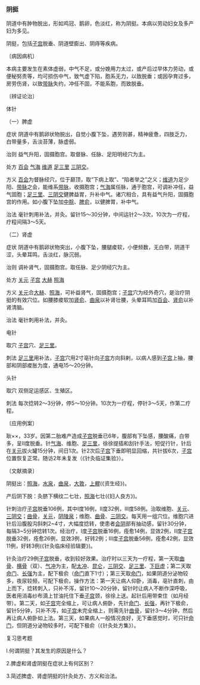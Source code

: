 ### 阴挺

阴道中有肿物脱出，形如鸡冠、鹅卵，色淡红，称为阴挺。本病以劳动妇女及多产妇为多见。

阴挺，包括[子宫](https://www.gmzyjc.com/read/zjs/zjs3.4-0.1.3.5.0.md)脱垂、阴道壁膨出、阴痔等疾病。

〔病因病机〕

本病主要发生在素体虚弱，中气不足，或分娩用力太过，或产后过早体力劳动，或便秘努责等，均可损伤中气，致气虚下陷，胞系无力，以致脱垂；或因孕育过多，房劳伤肾，以致[带脉](https://www.gmzyjc.com/read/zjs/zjs3.1.9-12-0.0.3.3.26.md)失约，冲任不固，不能系胞，而致脱垂。

〔辨证论治〕

体针

（一）脾虚

症状  阴道中有鹅卵状物脱出，自觉小腹下坠，遇劳则甚，精神疲惫，四肢乏力，白带量多，舌淡苔薄，脉虚弱。

治则  益气升阳，固摄胞宫。取督脉、任脉、足阳明经穴为主。

处方  [百会](https://www.gmzyjc.com/read/zjs/zjs3.2.2-0.0.1.3.20.md)  [气海](https://www.gmzyjc.com/read/zjs/zjs3.2.1-0.1.1.3.6.md)  [维道](https://www.gmzyjc.com/read/zjs/zjs3.1.9-12-0.0.3.3.28.md)  [足三里](https://www.gmzyjc.com/read/zjs/zjs3.1.1-3-0.1.3.3.36.md)  [三阴交](https://www.gmzyjc.com/read/zjs/zjs3.1.4-6-0.0.1.3.6.md)。

方义  [百会](https://www.gmzyjc.com/read/zjs/zjs3.2.2-0.0.1.3.20.md)为督脉经穴，位于巅顶，取“下病上取”、“陷者举之”之义；[维道](https://www.gmzyjc.com/read/zjs/zjs3.1.9-12-0.0.3.3.28.md)为足少阳、[带脉](https://www.gmzyjc.com/read/zjs/zjs3.1.9-12-0.0.3.3.26.md)之会，能维系[带脉](https://www.gmzyjc.com/read/zjs/zjs3.1.9-12-0.0.3.3.26.md)，收摄胞宫；[气海](https://www.gmzyjc.com/read/zjs/zjs3.2.1-0.1.1.3.6.md)属任脉，通于胞宫，可调补冲任，益气固胞；[足三里](https://www.gmzyjc.com/read/zjs/zjs3.1.1-3-0.1.3.3.36.md)、[三阴交](https://www.gmzyjc.com/read/zjs/zjs3.1.4-6-0.0.1.3.6.md)健脾益胃，升补中气。诸穴相合，具有益气升阳，固摄胞宫的作用。如小腹下坠加[中脘](https://www.gmzyjc.com/read/zjs/zjs3.2.1-0.1.1.3.11.md)、[脾俞](https://www.gmzyjc.com/read/zjs/zjs3.1.7-8-0.0.1.3.20.md)，以健脾胃，补中气。

治法  毫针刺用补法，并灸。留针15～30分钟，中间运针2～3次，10次为一疗程，疗程间隔3～5天。

（二）肾虚

症状  阴道中有鹅卵状物突出，小腹下坠，腰腿痠软，小便频数，无白带，阴道干涩，头晕耳鸣，舌淡红，脉沉弱。

治则  调补肾气，固摄胞宫。取任脉、足少阴经穴为主。

处方  [关元](https://www.gmzyjc.com/read/zjs/zjs3.2.1-0.1.1.3.4.md)  [子宫](https://www.gmzyjc.com/read/zjs/zjs3.4-0.1.3.5.0.md)  [大赫](https://www.gmzyjc.com/read/zjs/zjs3.1.7-8-0.0.2.3.12.md)  [照海](https://www.gmzyjc.com/read/zjs/zjs3.1.7-8-0.0.2.3.6.md)

方义  [关元](https://www.gmzyjc.com/read/zjs/zjs3.2.1-0.1.1.3.4.md)合[大赫](https://www.gmzyjc.com/read/zjs/zjs3.1.7-8-0.0.2.3.12.md)、[照海](https://www.gmzyjc.com/read/zjs/zjs3.1.7-8-0.0.2.3.6.md)，可补益肾气，固摄胞宫；[子宫](https://www.gmzyjc.com/read/zjs/zjs3.4-0.1.3.5.0.md)穴为经外奇穴，是治疗阴挺的有效穴位。如腰膝痠软加[肾俞](https://www.gmzyjc.com/read/zjs/zjs3.1.7-8-0.0.1.3.23.md)、[曲泉](https://www.gmzyjc.com/read/zjs/zjs3.1.9-12-0.0.4.3.8.md)以补肾壮腰，头晕耳鸣加[百会](https://www.gmzyjc.com/read/zjs/zjs3.2.2-0.0.1.3.20.md)、[肾俞](https://www.gmzyjc.com/read/zjs/zjs3.1.7-8-0.0.1.3.23.md)以补肾清脑。

治法  毫针刺用补法，并灸。

电针

取穴  [子宫](https://www.gmzyjc.com/read/zjs/zjs3.4-0.1.3.5.0.md)穴、[足三里](https://www.gmzyjc.com/read/zjs/zjs3.1.1-3-0.1.3.3.36.md)。

刺法  [足三里](https://www.gmzyjc.com/read/zjs/zjs3.1.1-3-0.1.3.3.36.md)用补法，[子宫](https://www.gmzyjc.com/read/zjs/zjs3.4-0.1.3.5.0.md)穴用2寸亳针向[子宫](https://www.gmzyjc.com/read/zjs/zjs3.4-0.1.3.5.0.md)方向斜剌，以病人感到[子宫](https://www.gmzyjc.com/read/zjs/zjs3.4-0.1.3.5.0.md)上抽，腰部和阴部痠胀为度，通电15～20分钟。

头针

取穴  双侧足运感区、生殖区。

刺法  每次捻转2～3分钟，停5～10分钟。10次为一疗程，停针3～5天，作第二疗程。

〔应用例案〕

耿××，33岁。因第二胎难产造成[子宫](https://www.gmzyjc.com/read/zjs/zjs3.4-0.1.3.5.0.md)脱垂已6年，腹部有下坠感，腰酸痛，白带多，呈Ⅱ度脱垂。针[气海](https://www.gmzyjc.com/read/zjs/zjs3.2.1-0.1.1.3.6.md)、维胞、[足三里](https://www.gmzyjc.com/read/zjs/zjs3.1.1-3-0.1.3.3.36.md)，徐徐提插和刮针手法，短促行针，针后在[关元](https://www.gmzyjc.com/read/zjs/zjs3.2.1-0.1.1.3.4.md)拔火罐15分钟，间日1次。针2次后[子宫](https://www.gmzyjc.com/read/zjs/zjs3.4-0.1.3.5.0.md)下垂即明显回缩，共针拔6次，[子宫](https://www.gmzyjc.com/read/zjs/zjs3.4-0.1.3.5.0.md)位置恢复正常。随访2年未复发（《针灸临证集验》）。

〔文献摘录〕

阴挺出：[照海](https://www.gmzyjc.com/read/zjs/zjs3.1.7-8-0.0.2.3.6.md)，[水泉](https://www.gmzyjc.com/read/zjs/zjs3.1.7-8-0.0.2.3.5.md)，[曲泉](https://www.gmzyjc.com/read/zjs/zjs3.1.9-12-0.0.4.3.8.md)，[大敦](https://www.gmzyjc.com/read/zjs/zjs3.1.9-12-0.0.4.3.1.md)，[上髎](https://www.gmzyjc.com/read/zjs/zjs3.1.7-8-0.0.1.3.31.md)(《资生经》)。

产后阴下脱：灸脐下横纹二七壮，[照海](https://www.gmzyjc.com/read/zjs/zjs3.1.7-8-0.0.2.3.6.md)七壮(《妇人良方》)。

针刺治疗[子宫](https://www.gmzyjc.com/read/zjs/zjs3.4-0.1.3.5.0.md)脱垂106例，其中I度16例，Ⅱ度32例，Ⅲ度58例。治取维胞、[关元](https://www.gmzyjc.com/read/zjs/zjs3.2.1-0.1.1.3.4.md)、[三阴交](https://www.gmzyjc.com/read/zjs/zjs3.1.4-6-0.0.1.3.6.md)；[曲骨](https://www.gmzyjc.com/read/zjs/zjs3.2.1-0.1.1.3.2.md)，[关元](https://www.gmzyjc.com/read/zjs/zjs3.2.1-0.1.1.3.4.md)，[阴陵泉](https://www.gmzyjc.com/read/zjs/zjs3.1.4-6-0.0.1.3.9.md)；维胞、[曲骨](https://www.gmzyjc.com/read/zjs/zjs3.2.1-0.1.1.3.2.md)、[三阴交](https://www.gmzyjc.com/read/zjs/zjs3.1.4-6-0.0.1.3.6.md)。每天用一组穴位。维胞穴进针后沿腹股沟斜刺2~4寸，大幅度捻转，使患者[会阴](https://www.gmzyjc.com/read/zjs/zjs3.2.1-0.1.1.3.1.md)部有抽动感，留针30分钟，每隔3~5分钟捻转1次。经治疗，I度[子宫](https://www.gmzyjc.com/read/zjs/zjs3.4-0.1.3.5.0.md)脱垂16例，痊愈14例，显效2例，Ⅱ度[子宫](https://www.gmzyjc.com/read/zjs/zjs3.4-0.1.3.5.0.md)脱垂32例，痊愈26例，显效3例，好转2例；Ⅲ度[子宫](https://www.gmzyjc.com/read/zjs/zjs3.4-0.1.3.5.0.md)脱垂56例，痊愈42例，显效11例，好转3例(《针灸临床经验辑要》)。

针灸治疗29例[子宫](https://www.gmzyjc.com/read/zjs/zjs3.4-0.1.3.5.0.md)脱垂，收到较好效果。治疗时以三天为一疗程，第一天取[曲骨](https://www.gmzyjc.com/read/zjs/zjs3.2.1-0.1.1.3.2.md)、[横骨](https://www.gmzyjc.com/read/zjs/zjs3.1.7-8-0.0.2.3.11.md)（双）、[气冲](https://www.gmzyjc.com/read/zjs/zjs3.1.1-3-0.1.3.3.30.md)为主，配[太冲](https://www.gmzyjc.com/read/zjs/zjs3.1.9-12-0.0.4.3.3.md)、[昆仑](https://www.gmzyjc.com/read/zjs/zjs3.1.7-8-0.0.1.3.60.md)，[三阴交](https://www.gmzyjc.com/read/zjs/zjs3.1.4-6-0.0.1.3.6.md)、[足三里](https://www.gmzyjc.com/read/zjs/zjs3.1.1-3-0.1.3.3.36.md)、[下巨虚](https://www.gmzyjc.com/read/zjs/zjs3.1.1-3-0.1.3.3.39.md)；第二天取[命门](https://www.gmzyjc.com/read/zjs/zjs3.2.2-0.0.1.3.4.md)、[长强](https://www.gmzyjc.com/read/zjs/zjs3.2.2-0.0.1.3.1.md)为主，配下极俞（[命门](https://www.gmzyjc.com/read/zjs/zjs3.2.2-0.0.1.3.4.md)直下1寸）；第三天取[命门](https://www.gmzyjc.com/read/zjs/zjs3.2.2-0.0.1.3.4.md)，如果阴道分泌物较多，夜尿较频，可配下极俞。操作方法：第一天让病人仰卧，消毒，亳针直刺，由上而下，捻转刺入，只补不泻，留针10～20分钟，留针时让病人不断作深呼吸，医者用消毒纱布滴上甘油托住下垂[子宫](https://www.gmzyjc.com/read/zjs/zjs3.4-0.1.3.5.0.md)颈，徐徐上送。起针后用带束住（如月经带）。第二天，如[子宫](https://www.gmzyjc.com/read/zjs/zjs3.4-0.1.3.5.0.md)完全缩上，可让病人俯卧，先针[命门](https://www.gmzyjc.com/read/zjs/zjs3.2.2-0.0.1.3.4.md)、[长强](https://www.gmzyjc.com/read/zjs/zjs3.2.2-0.0.1.3.1.md)，再针下极俞，留针5分钟，只补不泻，如[子宫](https://www.gmzyjc.com/read/zjs/zjs3.4-0.1.3.5.0.md)未完全缩上，则需先针[曲骨](https://www.gmzyjc.com/read/zjs/zjs3.2.1-0.1.1.3.2.md)，留针3～4分钟，然后再让病人俯卧如上法。第三天，如果病人一般情况良好，无下垂感觉时，可只针[命门](https://www.gmzyjc.com/read/zjs/zjs3.2.2-0.0.1.3.4.md)，但阴道分泌物较多时，可配下极俞（《针灸处方集》）。

复习思考题

l.何谓阴挺？其发生的原因是什么？

2.脾虚和肾虚阴挺在症状上有何区别？

3.简述脾虚、肾虚阴挺的针灸处方、方义和治法。

